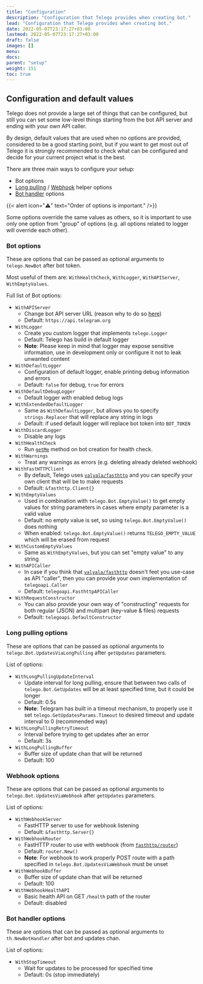 ```yaml
---
title: "Configuration"
description: "Configuration that Telego provides when creating bot."
lead: "Configuration that Telego provides when creating bot."
date: 2022-05-07T23:17:27+03:00
lastmod: 2022-05-07T23:17:27+03:00
draft: false
images: []
menu:
docs:
parent: "setup"
weight: 151
toc: true
---
```


## Configuration and default values

Telego does not provide a large set of things that can be configured, but still you can set some low-level things
starting from the bot API server and ending with your own API caller.

By design, default values that are used when no options are provided,
considered to be a good starting point, but if you want to get most out of Telego it is strongly recommended to check
what can be configured and decide for your current project what is the best.

There are three main ways to configure your setup:

- Bot options
- [Long pulling](/content/docs/helpers/updates-long-pulling.md) / [Webhook](/content/docs/helpers/updates-webhook.md)
  helper options
- [Bot handler](/content/docs/handlers/handlers-basics.md) options

{{< alert icon="⚠️" text="Order of options is important." />}}

Some options override the same values as others, so it is important to use only one option from "group" of options (e.g.
all options related to logger will override each other).

### Bot options

These are options that can be passed as optional arguments to `telego.NewBot`  after bot token.

Most useful of them are: `WithHealthCheck`, `WithLogger`, `WithAPIServer`, `WithEmptyValues`.

Full list of Bot options:

- `WithAPIServer`
    - Change bot API server URL (reason why to do
      so [here](https://core.telegram.org/bots/api#using-a-local-bot-api-server))
    - Default: `https://api.telegram.org`
- `WithLogger`
    - Create you custom logger that implements `telego.Logger`
    - Default: Telego has build in default logger
    - **Note**: Please keep in mind that logger may expose sensitive information, use in development only or configure
      it not to leak unwanted content
- `WithDefaultLogger`
    - Configuration of default logger, enable printing debug information and errors
    - Default: `false` for debug, `true` for errors
- `WithDefaultDebugLogger`
    - Default logger with enabled debug logs
- `WithExtendedDefaultLogger`
    - Same as `WithDefaultLogger`, but allows you to specify `strings.Replacer` that will replace any string in logs
    - Default: if used default logger will replace bot token into `BOT_TOKEN`
- `WithDiscardLogger`
    - Disable any logs
- `WithHealthCheck`
    - Run [`getMe`](https://core.telegram.org/bots/api#getme) method on bot creation for health check.
- `WithWarnings`
    - Treat any warnings as errors (e.g. deleting already deleted webhook)
- `WithFastHTTPClient`
    - By default, Telego uses [`valyala/fasthttp`](https://github.com/valyala/fasthttp) and you can specify your own
      client that will be to make requests
    - Default: `&fasthttp.Client{}`
- `WithEmptyValues`
    - Used in combination with `telego.Bot.EmptyValue()` to get empty values for string parameters in cases where
      empty parameter is a valid value
    - Default: no empty value is set, so using `telego.Bot.EmptyValue()` does nothing
    - When enabled: `telego.Bot.EmptyValue()` returns `TELEGO_EMPTY_VALUE` which will be erased from request
- `WithCustomEmptyValues`
    - Same as `WithEmptyValues`, but you can set "empty value" to any string
- `WithAPICaller`
    - In case if you think that [`valyala/fasthttp`](https://github.com/valyala/fasthttp) doesn't feet you use-case as
      API "caller", then you can provide your own implementation of `telegoapi.Caller`
    - Default: `telegoapi.FasthttpAPICaller`
- `WithRequestConstructor`
    - You can also provide your own way of "constructing" requests for both regular (JSON) and multipart (key-value &
      files) requests
    - Default: `telegoapi.DefaultConstructor`

### Long pulling options

These are options that can be passed as optional arguments to `telego.Bot.UpdatesViaLongPulling` after `getUpdates`
parameters.

List of options:

- `WithLongPullingUpdateInterval`
    - Update interval for long pulling, ensure that between two calls of `telego.Bot.GetUpdates` will be at least
      specified time, but it could be longer
    - Default: 0.5s
    - **Note**: Telegram has built in a timeout mechanism, to properly use it set `telego.GetUpdatesParams.Timeout` to
      desired timeout and update interval to 0 (recommended way)
- `WithLongPullingRetryTimeout`
    - Interval before trying to get updates after an error
    - Default: 3s
- `WithLongPullingBuffer`
    - Buffer size of update chan that will be returned
    - Default: 100

### Webhook options

These are options that can be passed as optional arguments to `telego.Bot.UpdatesViaWebhook` after `getUpdates`
parameters.

List of options:

- `WithWebhookServer`
    - FastHTTP server to use for webhook listening
    - Default: `&fasthttp.Server{}`
- `WithWebhookRouter`
    - FastHTTP router to use with webhook (from [`fasthttp/router`](https://github.com/fasthttp/router))
    - Default: `router.New()`
    - **Note**: For webhook to work properly POST route with a path specified in `telego.Bot.UpdatesViaWebhook` must be
      unset
- `WithWebhookBuffer`
    - Buffer size of update chan that will be returned
    - Default: 100
- `WithWebhookHealthAPI`
    - Basic health API on GET `/health` path of the router
    - Default: disabled

### Bot handler options

These are options that can be passed as optional arguments to `th.NewBotHandler` after bot and updates chan.

List of options:

- `WithStopTimeout`
  - Wait for updates to be processed for specified time
  - Default: 0s (stop immediately)
